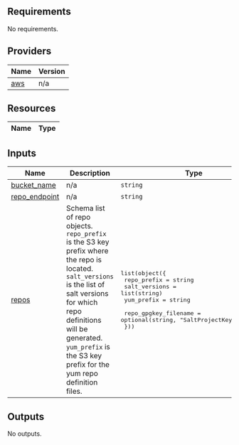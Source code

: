 <!-- BEGIN TFDOCS -->
## Requirements

No requirements.

## Providers

| Name | Version |
|------|---------|
| <a name="provider_aws"></a> [aws](#provider\_aws) | n/a |

## Resources

| Name | Type |
|------|------|

## Inputs

| Name | Description | Type | Default | Required |
|------|-------------|------|---------|:--------:|
| <a name="input_bucket_name"></a> [bucket\_name](#input\_bucket\_name) | n/a | `string` | n/a | yes |
| <a name="input_repo_endpoint"></a> [repo\_endpoint](#input\_repo\_endpoint) | n/a | `string` | n/a | yes |
| <a name="input_repos"></a> [repos](#input\_repos) | Schema list of repo objects. `repo_prefix` is the S3 key prefix where the repo is located. `salt_versions` is the list of salt versions for which repo definitions will be generated. `yum_prefix` is the S3 key prefix for the yum repo definition files. | <pre>list(object({<br/>    repo_prefix   = string<br/>    salt_versions = list(string)<br/>    yum_prefix    = string<br/><br/>    repo_gpgkey_filename = optional(string, "SaltProjectKey.gpg.pub")<br/>  }))</pre> | n/a | yes |

## Outputs

No outputs.

<!-- END TFDOCS -->

